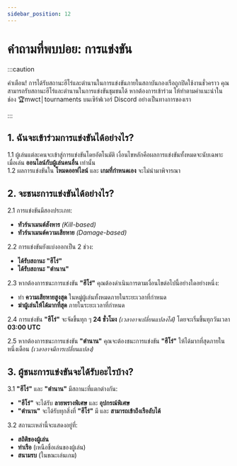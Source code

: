```yaml
---
sidebar_position: 12
---
```


# คำถามที่พบบ่อย: การแข่งขัน


:::caution

คำเตือน! การได้รับสถานะฮีโร่และตำนานในการแข่งขันภายในสถาบันกองเรือถูกปิดใช้งานชั่วคราว คุณสามารถรับสถานะฮีโร่และตำนานในการแข่งขันชุมชนได้ หากต้องการเข้าร่วม ให้ทำตามคำแนะนำในช่อง 🏆mwct│tournaments บนเซิร์ฟเวอร์ Discord อย่างเป็นทางการของเรา

:::

## **1. ฉันจะเข้าร่วมการแข่งขันได้อย่างไร?**  

1.1 ผู้เล่นแต่ละคนจะเข้าสู่การแข่งขันโดยอัตโนมัติ เงื่อนไขหลักคือผลการแข่งขันทั้งหมดจะนับเฉพาะเมื่อเล่น **ออนไลน์กับผู้เล่นคนอื่น** เท่านั้น  
1.2 ผลการแข่งขันใน **โหมดออฟไลน์** และ **เกมที่กำหนดเอง** จะไม่นำมาพิจารณา  

## **2. จะชนะการแข่งขันได้อย่างไร?**  

2.1 การแข่งขันมีสองประเภท:  
- **ทัวร์นาเมนต์สังหาร** *(Kill-based)*  
- **ทัวร์นาเมนต์ความเสียหาย** *(Damage-based)*  

2.2 การแข่งขันยังแบ่งออกเป็น 2 ช่วง:  
- **ได้รับสถานะ "ฮีโร่"**  
- **ได้รับสถานะ "ตำนาน"**  

2.3 หากต้องการชนะการแข่งขัน **"ฮีโร่"** คุณต้องดำเนินการตามเงื่อนไขต่อไปนี้อย่างใดอย่างหนึ่ง:  
- ทำ **ความเสียหายสูงสุด** ในหมู่ผู้เล่นทั้งหมดภายในระยะเวลาที่กำหนด  
- **ฆ่าผู้เล่นให้ได้มากที่สุด** ภายในระยะเวลาที่กำหนด  

2.4 การแข่งขัน **"ฮีโร่"** จะจัดขึ้นทุก ๆ **24 ชั่วโมง** *(เวลาอาจเปลี่ยนแปลงได้)* โดยจะเริ่มขึ้นทุกวันเวลา **03:00 UTC**  

2.5 หากต้องการชนะการแข่งขัน **"ตำนาน"** คุณจะต้องชนะการแข่งขัน **"ฮีโร่"** ให้ได้มากที่สุดภายในหนึ่งเดือน *(เวลาอาจมีการเปลี่ยนแปลง)*  

## **3. ผู้ชนะการแข่งขันจะได้รับอะไรบ้าง?**  

3.1 **"ฮีโร่"** และ **"ตำนาน"** มีสถานะที่แตกต่างกัน:  
- **"ฮีโร่"** จะได้รับ **ลายพรางพิเศษ** และ **อุปกรณ์พิเศษ**  
- **"ตำนาน"** จะได้รับทุกสิ่งที่ **"ฮีโร่"** มี และ **สามารถเข้าถึงเรือลับได้**  

3.2 สถานะเหล่านี้จะแสดงอยู่ที่:  
- **สถิติของผู้เล่น**  
- **ท่าเรือ** (เหนือชื่อเล่นของผู้เล่น)  
- **สนามรบ** (ในขณะเล่นเกม)
